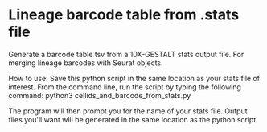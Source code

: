 # Lineage barcode table from .stats file
Generate a barcode table tsv from a 10X-GESTALT stats output file. For merging lineage barcodes with Seurat objects. 

How to use: 
Save this python script in the same location as your stats file of interest. From the command line, run the script by typing the following command: 
python3 cellids_and_barcode_from_stats.py

The program will then prompt you for the name of your stats file. Output files you'll want will be generated in the same location as the python script.
